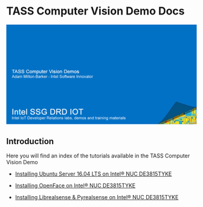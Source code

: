 # TASS Computer Vision Demo Docs

![TASS Computer Vision Demo Docs](/TASS/_DOCS/Images/Tass-Demo-Banner.png)

## Introduction

Here you will find an index of the tutorials available in the TASS Computer Vision Demo

- [Installing Ubuntu Server 16.04 LTS on Intel® NUC DE3815TYKE](https://github.com/SSG-DRD-IOT/demo-tass/blob/master/TASS/_DOCS/1-Installing-Ubuntu-Server.md "Installing Ubuntu Server 16.04 LTS on Intel® NUC DE3815TYKE")

- [Installing OpenFace on Intel® NUC DE3815TYKE](https://github.com/SSG-DRD-IOT/demo-tass/blob/master/TASS/_DOCS/2-Installing-OpenFace.md "Installing OpenFace on Intel® NUC DE3815TYKE")

- [Installing Librealsense & Pyrealsense on Intel® NUC DE3815TYKE](https://github.com/SSG-DRD-IOT/demo-tass/blob/master/TASS/_DOCS/3-Installing-Librealsense.md "Installing Librealsense & Pyrealsense on Intel® NUC DE3815TYKE")